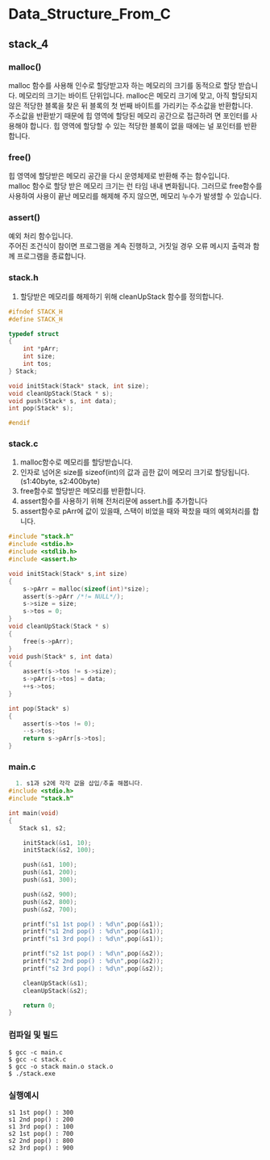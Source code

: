 # Data_Structure_From_C
## stack_4
  ### malloc()  
  malloc 함수를 사용해 인수로 할당받고자 하는 메모리의 크기를 동적으로 할당 받습니다. 메모리의 크기는 바이트 단위입니다.
  malloc은 메모리 크기에 맞고, 아직 할당되지 않은 적당한 블록을 찾은 뒤 블록의 첫 번째 바이트를 가리키는 주소값을 반환합니다.  
  주소값을 반환받기 때문에 힙 영역에 할당된 메모리 공간으로 접근하려  면 포인터를 사용해야 합니다. 힙 영역에 할당할 수 있는 적당한 블록이 없을 때에는 널 포인터를 반환합니다.  

 
  
  ### free()  
  힙 영역에 할당받은 메모리 공간을 다시 운영체제로 반환해 주는 함수입니다.  
  malloc 함수로 할당 받은 메모리 크기는 런 타임 내내 변화됩니다. 그러므로 free함수를 사용하여 사용이 끝난 메모리를 해제해 주지 않으면, 메모리 누수가 발생할 수 있습니다.

  ### assert()
  예외 처리 함수입니다.  
  주어진 조건식이 참이면 프로그램을 계속 진행하고, 거짓일 경우 오류 메시지 출력과 함께 프로그램을 종료합니다.
  

### stack.h
  1. 할당받은 메모리를 해제하기 위해 cleanUpStack 함수를 정의합니다.
```c
#ifndef STACK_H
#define STACK_H

typedef struct 
{
    int *pArr;
    int size;
    int tos;
} Stack;

void initStack(Stack* stack, int size);
void cleanUpStack(Stack * s);
void push(Stack* s, int data);
int pop(Stack* s);

#endif
```

### stack.c
  1. malloc함수로 메모리를 할당받습니다.
  2. 인자로 넘어온 size를 sizeof(int)의 값과 곱한 값이 메모리 크기로 할당됩니다.(s1:40byte, s2:400byte)
  3. free함수로 할당받은 메모리를 반환합니다.
  4. assert함수를 사용하기 위해 전처리문에 assert.h를 추가합니다
  5. assert함수로 pArr에 값이 있을때, 스택이 비었을 때와 꽉찼을 때의 예외처리를 합니다.
```c
#include "stack.h"
#include <stdio.h>
#include <stdlib.h>
#include <assert.h>

void initStack(Stack* s,int size)
{
    s->pArr = malloc(sizeof(int)*size);
    assert(s->pArr /*!= NULL*/);
    s->size = size;
    s->tos = 0;
}
void cleanUpStack(Stack * s)
{
    free(s->pArr);
}
void push(Stack* s, int data)
{ 
    assert(s->tos != s->size);
    s->pArr[s->tos] = data;
    ++s->tos;
}

int pop(Stack* s)
{
    assert(s->tos != 0);
    --s->tos;
    return s->pArr[s->tos];
}

```
### main.c
```c
  1. s1과 s2에 각각 값을 삽입/추출 해봅니다.
#include <stdio.h>
#include "stack.h"

int main(void)
{
   Stack s1, s2;

    initStack(&s1, 10);
    initStack(&s2, 100);

    push(&s1, 100);
    push(&s1, 200);
    push(&s1, 300);

    push(&s2, 900);
    push(&s2, 800);
    push(&s2, 700);

    printf("s1 1st pop() : %d\n",pop(&s1));
    printf("s1 2nd pop() : %d\n",pop(&s1));
    printf("s1 3rd pop() : %d\n",pop(&s1));

    printf("s2 1st pop() : %d\n",pop(&s2));
    printf("s2 2nd pop() : %d\n",pop(&s2));
    printf("s2 3rd pop() : %d\n",pop(&s2));

    cleanUpStack(&s1);
    cleanUpStack(&s2);

    return 0;
}
```

### 컴파일 및 빌드
```
$ gcc -c main.c  
$ gcc -c stack.c  
$ gcc -o stack main.o stack.o  
$ ./stack.exe
```

### 실행예시
```
s1 1st pop() : 300
s1 2nd pop() : 200
s1 3rd pop() : 100
s2 1st pop() : 700
s2 2nd pop() : 800
s2 3rd pop() : 900
```

